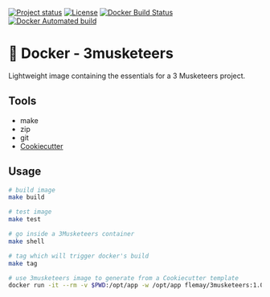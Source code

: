 [![Project status](https://img.shields.io/badge/version-1.0.0-green.svg)](https://github.com/flemay/docker-golang/releases)
[![License](https://img.shields.io/dub/l/vibe-d.svg)](LICENSE)
[![Docker Build Status](https://img.shields.io/docker/build/flemay/3musketeers.svg)](https://hub.docker.com/r/flemay/3musketeers)
[![Docker Automated build](https://img.shields.io/docker/automated/flemay/3musketeers.svg)](https://hub.docker.com/r/flemay/3musketeers)

# 🐳 Docker - 3musketeers

Lightweight image containing the essentials for a 3 Musketeers project.

## Tools

- make
- zip
- git
- [Cookiecutter](https://github.com/audreyr/cookiecutter)

## Usage

```bash
# build image
make build

# test image
make test

# go inside a 3Musketeers container
make shell

# tag which will trigger docker's build
make tag

# use 3musketeers image to generate from a Cookiecutter template
docker run -it --rm -v $PWD:/opt/app -w /opt/app flemay/3musketeers:1.0.0 cookiecutter https://github.com/flemay/3mkts-cookiecutter-echo
```